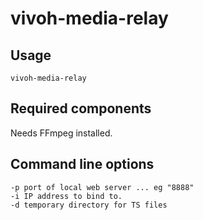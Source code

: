# vivoh-media-relay

## Usage

`vivoh-media-relay`

## Required components

Needs FFmpeg installed.

## Command line options

```
-p port of local web server ... eg "8888"
-i IP address to bind to.
-d temporary directory for TS files
```


